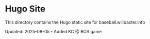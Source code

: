 # Hugo Site

This directory contains the Hugo static site for baseball.willbaxter.info

Updated: 2025-08-05 - Added KC @ BOS game